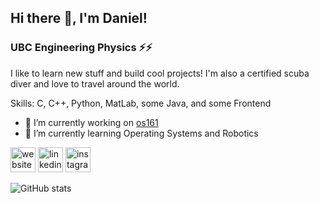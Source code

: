 ## Hi there 👋, I'm Daniel!
### UBC Engineering Physics ⚡️⚡️
I like to learn new stuff and build cool projects! I'm also a certified scuba diver and love to travel around the world.

Skills: C, C++, Python, MatLab, some Java, and some Frontend

- 🔭 I’m currently working on [os161](https://sites.google.com/view/cpen331fall2020/assignments) 
- 🌱 I’m currently learning Operating Systems and Robotics 


[<img src='https://cdn.jsdelivr.net/npm/simple-icons@3.0.1/icons/icloud.svg' alt='website' height='40'>](http://danielchen.space/)      [<img src='https://cdn.jsdelivr.net/npm/simple-icons@3.0.1/icons/linkedin.svg' alt='linkedin' height='40'>](https://www.linkedin.com/in/https://www.linkedin.com/in/daniel-chen-1a9610196//)    [<img src='https://cdn.jsdelivr.net/npm/simple-icons@3.0.1/icons/instagram.svg' alt='instagram' height='40'>](https://www.instagram.com/https://www.instagram.com/dandan.dives//)      

![GitHub stats](https://github-readme-stats.vercel.app/api?username=danielchen-pyc&count_private=true&include_all_commits=false&show_icons=true&hide=stars,contribs&token=SECRET_TOKEN)  

